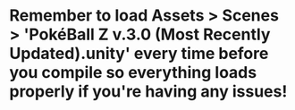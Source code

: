# Remember to load Assets > Scenes > 'PokéBall Z v.3.0 (Most Recently Updated).unity' every time before you compile so everything loads properly if you're having any issues!


